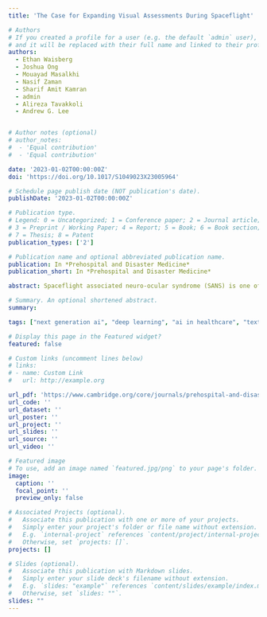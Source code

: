 ```yaml
---
title: 'The Case for Expanding Visual Assessments During Spaceflight'

# Authors
# If you created a profile for a user (e.g. the default `admin` user), write the username (folder name) here
# and it will be replaced with their full name and linked to their profile.
authors:
  - Ethan Waisberg  
  - Joshua Ong
  - Mouayad Masalkhi
  - Nasif Zaman
  - Sharif Amit Kamran
  - admin
  - Alireza Tavakkoli
  - Andrew G. Lee 


# Author notes (optional)
# author_notes:
#  - 'Equal contribution'
#  - 'Equal contribution'

date: '2023-01-02T00:00:00Z'
doi: 'https://doi.org/10.1017/S1049023X23005964'

# Schedule page publish date (NOT publication's date).
publishDate: '2023-01-02T00:00:00Z'

# Publication type.
# Legend: 0 = Uncategorized; 1 = Conference paper; 2 = Journal article;
# 3 = Preprint / Working Paper; 4 = Report; 5 = Book; 6 = Book section;
# 7 = Thesis; 8 = Patent
publication_types: ['2']

# Publication name and optional abbreviated publication name.
publication: In *Prehospital and Disaster Medicine*
publication_short: In *Prehospital and Disaster Medicine*

abstract: Spaceflight associated neuro-ocular syndrome (SANS) is one of the potential barriers to human long-duration spaceflight (LDSF), including a manned mission to Mars. While a large barrier, the pathophysiology of SANS is not well understood, and functional and structural findings from SANS continue to be further characterized. Currently on the International Space Station (ISS), scheduled visual assessments are static visual acuity, Amsler grid, and a self-reported survey. Additional visual assessments may help the understanding of this neuro-ophthalmic phenomenon, as well as the effects of spaceflight of overall ocular health. In this paper, a case is made for expanding scheduled visual assessments to include dynamic visual, contrast sensitivity (CS), visual field testing, and virtual reality-based metamorphopsia assessment during spaceflight. These further assessments may play a key role in helping to determine the structural and functional changes associated with SANS, which are crucial to maintain astronaut vision during LDSF, as well as for developing countermeasures. Finally, a brief discussion is provided about current challenges to expanding visual testing during spaceflight and potential solutions to these barriers, specifically head-mounted visual assessment technology.

# Summary. An optional shortened abstract.
summary: 

tags: ["next generation ai", "deep learning", "ai in healthcare", "text-to-image ai"]

# Display this page in the Featured widget?
featured: false

# Custom links (uncomment lines below)
# links:
# - name: Custom Link
#   url: http://example.org

url_pdf: 'https://www.cambridge.org/core/journals/prehospital-and-disaster-medicine/article/case-for-expanding-visual-assessments-during-spaceflight/EC1625C4BE6DCD3511152AC711E4EB09'
url_code: ''
url_dataset: ''
url_poster: ''
url_project: ''
url_slides: ''
url_source: ''
url_video: ''

# Featured image
# To use, add an image named `featured.jpg/png` to your page's folder.
image:
  caption: ''
  focal_point: ''
  preview_only: false

# Associated Projects (optional).
#   Associate this publication with one or more of your projects.
#   Simply enter your project's folder or file name without extension.
#   E.g. `internal-project` references `content/project/internal-project/index.md`.
#   Otherwise, set `projects: []`.
projects: []

# Slides (optional).
#   Associate this publication with Markdown slides.
#   Simply enter your slide deck's filename without extension.
#   E.g. `slides: "example"` references `content/slides/example/index.md`.
#   Otherwise, set `slides: ""`.
slides: ""
---
```


